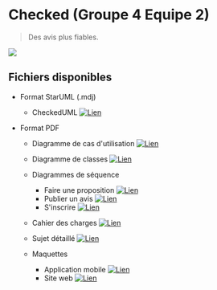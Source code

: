# Checked (Groupe 4 Equipe 2)
> Des avis plus fiables.

![](http://i1363.photobucket.com/albums/r714/quentinprout/logonom_zpsmmdooqfh.png)
## Fichiers disponibles

* Format StarUML (.mdj)
    * CheckedUML [![Lien](http://i1363.photobucket.com/albums/r714/quentinprout/views_zpslbms8gpn.png)](https://github.com/IUTInfoAix-M2104/m2107-projet-groupe4equipe2/blob/master/src/UML/CheckedUML.mdj)

* Format PDF
    * Diagramme de cas d'utilisation [![Lien](http://i1363.photobucket.com/albums/r714/quentinprout/views_zpslbms8gpn.png)](https://github.com/IUTInfoAix-M2104/m2107-projet-groupe4equipe2/blob/master/src/UML/UseCaseDiagram.pdf)
    * Diagramme de classes [![Lien](http://i1363.photobucket.com/albums/r714/quentinprout/views_zpslbms8gpn.png)](https://github.com/IUTInfoAix-M2104/m2107-projet-groupe4equipe2/blob/master/src/UML/ClassDiagram.pdf)
    * Diagrammes de séquence
        * Faire une proposition [![Lien](http://i1363.photobucket.com/albums/r714/quentinprout/views_zpslbms8gpn.png)](https://github.com/IUTInfoAix-M2104/m2107-projet-groupe4equipe2/blob/master/src/UML/SequenceDiagramMakeProposal.pdf)
        * Publier un avis [![Lien](http://i1363.photobucket.com/albums/r714/quentinprout/views_zpslbms8gpn.png)](https://github.com/IUTInfoAix-M2104/m2107-projet-groupe4equipe2/blob/master/src/UML/SequenceDiagramPublishComment.pdf)
        * S'inscrire [![Lien](http://i1363.photobucket.com/albums/r714/quentinprout/views_zpslbms8gpn.png)](https://github.com/IUTInfoAix-M2104/m2107-projet-groupe4equipe2/blob/master/src/UML/SequenceDiagramSignUp.pdf)

    * Cahier des charges [![Lien](http://i1363.photobucket.com/albums/r714/quentinprout/views_zpslbms8gpn.png)](https://github.com/IUTInfoAix-M2104/m2107-projet-groupe4equipe2/blob/master/CahierDesCharges.pdf)
    
    * Sujet détaillé [![Lien](http://i1363.photobucket.com/albums/r714/quentinprout/views_zpslbms8gpn.png)](https://github.com/IUTInfoAix-M2104/m2107-projet-groupe4equipe2/blob/master/SujetD%C3%A9taill%C3%A9.pdf)

    * Maquettes
        * Application mobile [![Lien](http://i1363.photobucket.com/albums/r714/quentinprout/views_zpslbms8gpn.png)](https://github.com/IUTInfoAix-M2104/m2107-projet-groupe4equipe2/blob/master/MaquetteApp.pdf)
        * Site web [![Lien](http://i1363.photobucket.com/albums/r714/quentinprout/views_zpslbms8gpn.png)](https://github.com/IUTInfoAix-M2104/m2107-projet-groupe4equipe2/blob/master/MaquetteSite.pdf)
